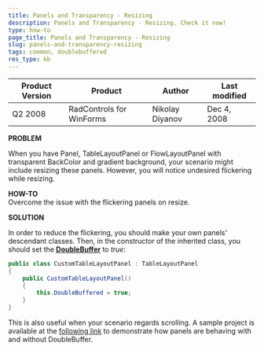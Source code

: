 ```yaml
---
title: Panels and Transparency - Resizing
description: Panels and Transparency - Resizing. Check it now!
type: how-to
page_title: Panels and Transparency - Resizing
slug: panels-and-transparency-resizing
tags: common, doublebuffered
res_type: kb
---
```


|Product Version|Product|Author|Last modified|
|----|----|----|----|
|Q2 2008|RadControls for WinForms|Nikolay Diyanov|Dec 4, 2008| 
 
 
**PROBLEM**  
   
When you have Panel, TableLayoutPanel or FlowLayoutPanel with transparent BackColor and gradient background, your scenario might include resizing these panels. However, you will notice undesired flickering while resizing.  
   
**HOW-TO**  
Overcome the issue with the flickering panels on resize.  
   
**SOLUTION**  

In order to reduce the flickering, you should make your own panels' descendant classes. Then, in the constructor of the inherited class, you should set the [**DoubleBuffer**](http://msdn.microsoft.com/en-us/library/b367a457.aspx) to *true*:  

````C#   
public class CustomTableLayoutPanel : TableLayoutPanel  
{  
    public CustomTableLayoutPanel()  
    {  
        this.DoubleBuffered = true;  
    }  
} 

````


This is also useful when your scenario regards scrolling. A sample project is available at the [following link](https://github.com/telerik/winforms-sdk/tree/master/ResizingPanelsDoubleBuffer) to demonstrate how panels are behaving with and without DoubleBuffer. 

